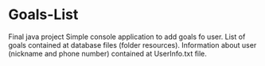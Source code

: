 # Goals-List
Final java project
Simple console application to add goals fo user.
List of goals contained at database files (folder resources).
Information about user (nickname and phone number) contained at UserInfo.txt file.
